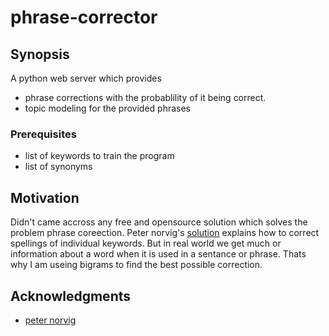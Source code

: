 # phrase-corrector

## Synopsis

A python web server which provides

* phrase corrections with the probablility of it being correct.
* topic modeling for the provided phrases

### Prerequisites
* list of keywords to train the program
* list of synonyms

## Motivation

Didn't came accross any free and opensource solution which solves the problem phrase coreection. Peter norvig's [solution](http://norvig.com/spell-correct.html) explains how to correct spellings of individual keywords. But in real world we get much or information about a word when it is used in a sentance or phrase. Thats why I am useing bigrams to find the best possible correction.

## Acknowledgments

* [peter norvig](http://norvig.com/spell-correct.html)